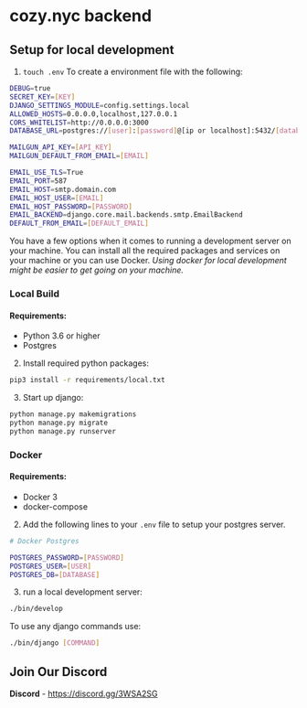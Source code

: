 # cozy.nyc backend


## Setup for local development

1. `touch .env` To create a environment file with the following:
```bash
DEBUG=true
SECRET_KEY=[KEY]
DJANGO_SETTINGS_MODULE=config.settings.local
ALLOWED_HOSTS=0.0.0.0,localhost,127.0.0.1
CORS_WHITELIST=http://0.0.0.0:3000
DATABASE_URL=postgres://[user]:[password]@[ip or localhost]:5432/[database]

MAILGUN_API_KEY=[API_KEY]
MAILGUN_DEFAULT_FROM_EMAIL=[EMAIL]

EMAIL_USE_TLS=True
EMAIL_PORT=587
EMAIL_HOST=smtp.domain.com
EMAIL_HOST_USER=[EMAIL]
EMAIL_HOST_PASSWORD=[PASSWORD]
EMAIL_BACKEND=django.core.mail.backends.smtp.EmailBackend
DEFAULT_FROM_EMAIL=[DEFAULT_EMAIL]
```

You have a few options when it comes to running a development server on your machine.
You can install all the required packages and services on your machine or you can
use Docker. _Using docker for local development might be easier to get going on your machine._

### Local Build
#### Requirements:
* Python 3.6 or higher
* Postgres


2. Install required python packages:
```sh
pip3 install -r requirements/local.txt
```

3. Start up django:
```sh
python manage.py makemigrations
python manage.py migrate
python manage.py runserver
```


### Docker
#### Requirements:
* Docker 3
* docker-compose



2. Add the following lines to your `.env` file to setup your
 postgres server.  
```bash
# Docker Postgres

POSTGRES_PASSWORD=[PASSWORD]
POSTGRES_USER=[USER]
POSTGRES_DB=[DATABASE]
```

3. run a local development server:
```sh
./bin/develop
```


To use any django commands use:
```sh
./bin/django [COMMAND]
```


## Join Our Discord

**Discord** - <https://discord.gg/3WSA2SG>
